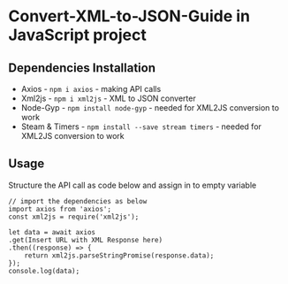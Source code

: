 # Convert-XML-to-JSON-Guide in JavaScript project

## Dependencies Installation
<ul>
  <li>Axios - <code>npm i axios</code> - making API calls</li>
  <li>Xml2js - <code>npm i xml2js</code> - XML to JSON converter</li>
  <li>Node-Gyp - <code>npm install node-gyp</code> - needed for XML2JS conversion to work </li>
  <li>Steam & Timers - <code>npm install --save stream timers</code> - needed for XML2JS conversion to work</li>
</ul>

## Usage
Structure the API call as code below and assign in to empty variable
<br/>
```
// import the dependencies as below
import axios from 'axios';
const xml2js = require('xml2js');

let data = await axios
.get(Insert URL with XML Response here)
.then((response) => {
    return xml2js.parseStringPromise(response.data);
});
console.log(data);
```


